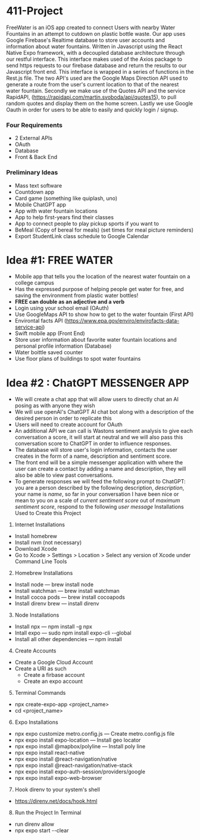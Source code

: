# 411-Project

FreeWater is an iOS app created to connect Users with nearby Water Fountains in an attempt to cutdown on plastic bottle waste. Our app uses Google Firebase's Realtime database to store user accounts and information about water fountains. Written in Javascript using the React Native Expo framework, with a decoupled database architecture through our restful interface. This interface makes used of the Axios package to send https requests to our firebase database and return the results to our Javascript front end. This interface is wrapped in a series of functions in the Rest.js file. The two API's used are the Google Maps Direction API used to generate a route from the user's current location to that of the nearest water fountain. Secondly we make use of the Quotes API and the service RapidAPI, (https://rapidapi.com/martin.svoboda/api/quotes15), to pull random quotes and display them on the home screen. Lastly we use Google Oauth in order for users to be able to easily and quickly login / signup. 


### Four Requirements
- 2 External APIs
- OAuth
- Database
- Front & Back End

### Preliminary Ideas
- Mass text software
- Countdown app
- Card game (something like quiplash, uno)
- Mobile ChatGPT app
- App with water fountain locations
- App to help first-years find their classes
- App to connect people to play pickup sports if you want to
- BeMeal (Copy of bereal for meals) (set times for meal picture reminders)
- Export StudentLink class schedule to Google Calendar

# Idea #1: **FREE WATER**

- Mobile app that tells you the location of the nearest water fountain on a college campus
- Has the expressed purpose of helping people get water for free, and saving the environment from plastic water bottles!
- **FREE can double as an adjective and a verb**
- Login using your school email (OAuth)
- Use GoogleMaps API to show how to get to the water fountain (First API)
- Environtal facts API (https://www.epa.gov/enviro/envirofacts-data-service-api)
- Swift mobile app (Front End)
- Store user information about favorite water fountain locations and personal profile information (Database)
- Water boittle saved counter
- Use floor plans of buildings to spot water fountains

# Idea #2 : **ChatGPT MESSENGER APP**
- We will create a chat app that will allow users to directly chat an AI posing as with anyone they wish
- We will use openAI's ChatGPT AI chat bot along with a description of the desired person in order to replicate this 
- Users will need to create account for OAuth
- An additional API we can call is Wastons sentiment analysis to give each conversation a score, it will start at neutral and we will also pass this conversation score to ChatGPT in order to influence responses.
- The database will store user's login information, contacts the user creates in the form of a name, description and sentiment score.
- The front end will be a simple messenger application with where the user can create a contact by adding a name and description, they will also be able to view past conversations. 
- To generate responses we will feed the following prompt to ChatGPT: you are a person described by the following description, *description*, your name is *name*, so far in your conversation I have been nice or mean to you on a scale of *current sentiment score* out of *maximum sentiment score*, respond to the following *user message*
Installations Used to Create this Project

1. Internet Installations

- Install homebrew
- Install nvm (not necessary)
- Download Xcode
- Go to Xcode > Settings > Location > Select any version of Xcode under Command Line Tools

2. Homebrew Installations

- Install node — brew install node
- Install watchman — brew install watchman
- Install cocoa pods — brew install cocoapods
- Install direnv brew — install direnv

3. Node Installations

- Install npx — npm install -g npx
- Intall expo — sudo npm install expo-cli --global
- Install all other dependencies — npm install 

4. Create Accounts
- Create a Google Cloud Account
- Create a URI as such
  - Create a firbase account
  - Create an expo account

5. Terminal Commands

- npx create-expo-app <project_name>
- cd <project_name>

6. Expo Installations

- npx expo customize metro.config.js — Create metro.config.js file
- npx expo install expo-location — Install geo locator  
- npx expo install @mapbox/polyline — Install poly line
- npx expo install react-native
- npx expo install @react-navigation/native
- npx expo install @react-navigation/native-stack
- npx expo install expo-auth-session/providers/google
- npx expo install expo-web-browser

7. Hook direnv to your system's shell

- https://direnv.net/docs/hook.html

8. Run the Project In Terminal

- run direnv allow
- npx expo start --clear
